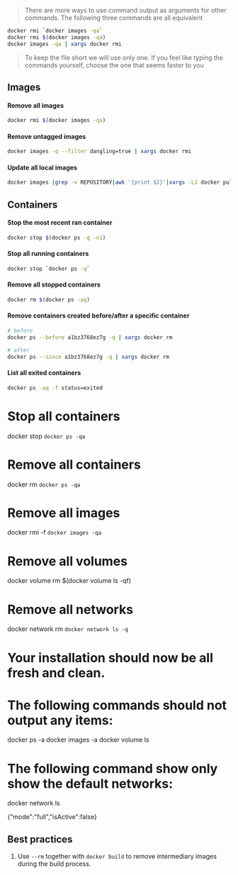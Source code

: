 > There are more ways to use command output as arguments for other commands.
> The following three commands are all equivalent
```bash
docker rmi `docker images -qa`
docker rmi $(docker images -qa)
docker images -qa | xargs docker rmi
```
> To keep the file short we will use only one. If you feel like typing the commands yourself, choose the one that seems faster to you

## Images

#### Remove all images
```bash
docker rmi $(docker images -qa)
```

#### Remove untagged images
```bash
docker images -q --filter dangling=true | xargs docker rmi
```

#### Update all local images
```bash
docker images |grep -v REPOSITORY|awk '{print $1}'|xargs -L1 docker pull
```

## Containers

#### Stop the most recent ran container
```bash
docker stop $(docker ps -q -n1)
```

#### Stop all running containers
```bash
docker stop `docker ps -q`
```

#### Remove all stopped containers
```bash
docker rm $(docker ps -aq)
```

#### Remove containers created before/after a specific container
```bash
# before
docker ps --before a1bz3768ez7g -q | xargs docker rm

# after
docker ps --since a1bz3768ez7g -q | xargs docker rm
```

#### List all exited containers
```bash
docker ps -aq -f status=exited
```

# Stop all containers
docker stop `docker ps -qa`

# Remove all containers
docker rm `docker ps -qa`

# Remove all images
docker rmi -f `docker images -qa `

# Remove all volumes
docker volume rm $(docker volume ls -qf)

# Remove all networks
docker network rm `docker network ls -q`

# Your installation should now be all fresh and clean.

# The following commands should not output any items:
docker ps -a
docker images -a 
docker volume ls

# The following command show only show the default networks:
docker network ls

{"mode":"full","isActive":false}

## Best practices

1. Use `--rm` together with `docker build` to remove intermediary images during the build process.
